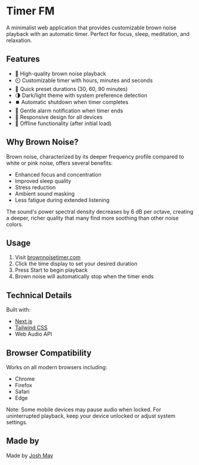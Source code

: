 # Timer FM

A minimalist web application that provides customizable brown noise playback with an automatic timer. Perfect for focus, sleep, meditation, and relaxation.

## Features

- 🎵 High-quality brown noise playback
- ⏲️ Customizable timer with hours, minutes and seconds
- 🎯 Quick preset durations (30, 60, 90 minutes)
- 🌗 Dark/light theme with system preference detection
- ⏹️ Automatic shutdown when timer completes
- 🔔 Gentle alarm notification when timer ends
- 📱 Responsive design for all devices
- 🔄 Offline functionality (after initial load)

## Why Brown Noise?

Brown noise, characterized by its deeper frequency profile compared to white or pink noise, offers several benefits:

- Enhanced focus and concentration
- Improved sleep quality
- Stress reduction
- Ambient sound masking
- Less fatigue during extended listening

The sound's power spectral density decreases by 6 dB per octave, creating a deeper, richer quality that many find more soothing than other noise colors.

## Usage

1. Visit [brownnoisetimer.com](https://brownnoisetimer.com)
2. Click the time display to set your desired duration
3. Press Start to begin playback
4. Brown noise will automatically stop when the timer ends

## Technical Details

Built with:

- [Next.js](https://nextjs.org/)
- [Tailwind CSS](https://tailwindcss.com/)
- Web Audio API

## Browser Compatibility

Works on all modern browsers including:

- Chrome
- Firefox
- Safari
- Edge

Note: Some mobile devices may pause audio when locked. For uninterrupted playback, keep your device unlocked or adjust system settings.

## Made by

Made by [Josh May](https://joshmmay.com)
